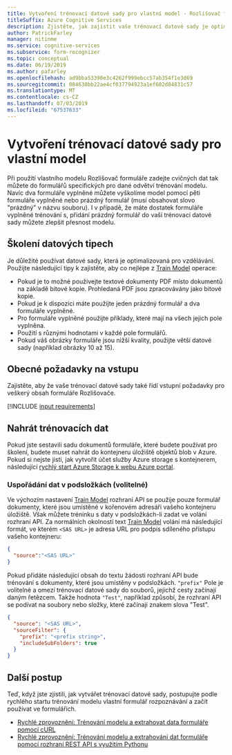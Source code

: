 ```yaml
---
title: Vytvoření trénovací datové sady pro vlastní model - Rozlišovač formuláře
titleSuffix: Azure Cognitive Services
description: Zjistěte, jak zajistit vaše trénovací datové sady je optimalizovaná pro trénování modelu Rozlišovač formuláře.
author: PatrickFarley
manager: nitinme
ms.service: cognitive-services
ms.subservice: form-recognizer
ms.topic: conceptual
ms.date: 06/19/2019
ms.author: pafarley
ms.openlocfilehash: ad9bba53390e3c4262f999ebcc57ab354f1e3d69
ms.sourcegitcommit: 084630bb22ae4cf037794923a1ef602d84831c57
ms.translationtype: MT
ms.contentlocale: cs-CZ
ms.lasthandoff: 07/03/2019
ms.locfileid: "67537633"
---
```

# <a name="build-a-training-data-set-for-a-custom-model"></a>Vytvoření trénovací datové sady pro vlastní model

Při použití vlastního modelu Rozlišovač formuláře zadejte cvičných dat tak můžete do formulářů specifických pro dané odvětví trénování modelu. Navíc dva formuláře vyplněné můžete vyškolíme model pomocí pěti formuláře vyplněné nebo prázdný formulář (musí obsahovat slovo "prázdný" v názvu souboru). I v případě, že máte dostatek formuláře vyplněné trénování s, přidání prázdný formulář do vaší trénovací datové sady můžete zlepšit přesnost modelu.

## <a name="training-data-tips"></a>Školení datových tipech

Je důležité používat datové sady, která je optimalizovaná pro vzdělávání. Použijte následující tipy k zajistěte, aby co nejlépe z [Train Model](https://westus2.dev.cognitive.microsoft.com/docs/services/form-recognizer-api/operations/TrainCustomModel) operace:

* Pokud je to možné používejte textové dokumenty PDF místo dokumentů na základě bitové kopie. Prohledaná PDF jsou zpracovávány jako bitové kopie.
* Pokud je k dispozici máte použijte jeden prázdný formulář a dva formuláře vyplněné.
* Pro formuláře vyplněné použijte příklady, které mají na všech jejich pole vyplněna.
* Použití s různými hodnotami v každé pole formulářů.
* Pokud váš obrázky formuláře jsou nižší kvality, použijte větší datové sady (například obrázky 10 až 15).

## <a name="general-input-requirements"></a>Obecné požadavky na vstupu

Zajistěte, aby že vaše trénovací datové sady také řídí vstupní požadavky pro veškerý obsah formuláře Rozlišovače. 

[!INCLUDE [input requirements](./includes/input-requirements.md)]

## <a name="upload-your-training-data"></a>Nahrát trénovacích dat

Pokud jste sestavili sadu dokumentů formuláře, které budete používat pro školení, budete muset nahrát do kontejneru úložiště objektů blob v Azure. Pokud si nejste jisti, jak vytvořit účet služby Azure storage s kontejnerem, následující [rychlý start Azure Storage k webu Azure portal](https://docs.microsoft.com/azure/storage/blobs/storage-quickstart-blobs-portal).

### <a name="organize-your-data-in-subfolders-optional"></a>Uspořádání dat v podsložkách (volitelné)

Ve výchozím nastavení [Train Model](https://westus2.dev.cognitive.microsoft.com/docs/services/form-recognizer-api/operations/TrainCustomModel) rozhraní API se použije pouze formulář dokumenty, které jsou umístěné v kořenovém adresáři vašeho kontejneru úložiště. Však můžete tréninku s daty v podsložkách-li zadat ve volání rozhraní API. Za normálních okolností text [Train Model](https://westus2.dev.cognitive.microsoft.com/docs/services/form-recognizer-api/operations/TrainCustomModel) volání má následující formát, ve kterém `<SAS URL>` je adresa URL pro podpis sdíleného přístupu vašeho kontejneru:

```json
{
  "source":"<SAS URL>"
}
```

Pokud přidáte následující obsah do textu žádosti rozhraní API bude trénování s dokumenty, které jsou umístěny v podsložkách. `"prefix"` Pole je volitelné a omezí trénovací datové sady do souborů, jejichž cesty začínají daným řetězcem. Takže hodnota `"Test"`, například způsobí, že rozhraní API se podívat na soubory nebo složky, které začínají znakem slova "Test".

```json
{
  "source": "<SAS URL>",
  "sourceFilter": {
    "prefix": "<prefix string>",
    "includeSubFolders": true
  }
}
```

## <a name="next-steps"></a>Další postup

Teď, když jste zjistili, jak vytvářet trénovací datové sady, postupujte podle rychlého startu trénování modelu vlastní formulář rozpoznávání a začít používat ve formulářích.

* [Rychlé zprovoznění: Trénování modelu a extrahovat data formuláře pomocí cURL](./quickstarts/curl-train-extract.md)
* [Rychlé zprovoznění: Trénování modelu a extrahování dat formuláře pomocí rozhraní REST API s využitím Pythonu](./quickstarts/python-train-extract.md)

